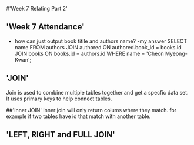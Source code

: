 
#'Week 7 Relating Part 2'

## 'Week 7 Attendance'
- how can just output book titile and authors name?
-my answer SELECT name FROM authors
JOIN authored ON authored.book_id = books.id
JOIN books ON books.id = authors.id
WHERE name = 'Cheon Myeong-Kwan';


## 'JOIN'
Join is used to combine multiple tables together and get a specfic data set. It uses primary keys to help connect tables. 

##'Inner JOIN'
inner join will only return colums where they match. for example if two tables have id that match with another table. 

## 'LEFT, RIGHT and FULL JOIN'
